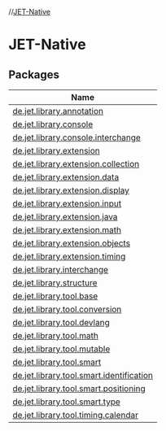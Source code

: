 //[JET-Native](index.md)

# JET-Native

## Packages

| Name |
|---|
| [de.jet.library.annotation](-j-e-t--native/de.jet.library.annotation/index.md) |
| [de.jet.library.console](-j-e-t--native/de.jet.library.console/index.md) |
| [de.jet.library.console.interchange](-j-e-t--native/de.jet.library.console.interchange/index.md) |
| [de.jet.library.extension](-j-e-t--native/de.jet.library.extension/index.md) |
| [de.jet.library.extension.collection](-j-e-t--native/de.jet.library.extension.collection/index.md) |
| [de.jet.library.extension.data](-j-e-t--native/de.jet.library.extension.data/index.md) |
| [de.jet.library.extension.display](-j-e-t--native/de.jet.library.extension.display/index.md) |
| [de.jet.library.extension.input](-j-e-t--native/de.jet.library.extension.input/index.md) |
| [de.jet.library.extension.java](-j-e-t--native/de.jet.library.extension.java/index.md) |
| [de.jet.library.extension.math](-j-e-t--native/de.jet.library.extension.math/index.md) |
| [de.jet.library.extension.objects](-j-e-t--native/de.jet.library.extension.objects/index.md) |
| [de.jet.library.extension.timing](-j-e-t--native/de.jet.library.extension.timing/index.md) |
| [de.jet.library.interchange](-j-e-t--native/de.jet.library.interchange/index.md) |
| [de.jet.library.structure](-j-e-t--native/de.jet.library.structure/index.md) |
| [de.jet.library.tool.base](-j-e-t--native/de.jet.library.tool.base/index.md) |
| [de.jet.library.tool.conversion](-j-e-t--native/de.jet.library.tool.conversion/index.md) |
| [de.jet.library.tool.devlang](-j-e-t--native/de.jet.library.tool.devlang/index.md) |
| [de.jet.library.tool.math](-j-e-t--native/de.jet.library.tool.math/index.md) |
| [de.jet.library.tool.mutable](-j-e-t--native/de.jet.library.tool.mutable/index.md) |
| [de.jet.library.tool.smart](-j-e-t--native/de.jet.library.tool.smart/index.md) |
| [de.jet.library.tool.smart.identification](-j-e-t--native/de.jet.library.tool.smart.identification/index.md) |
| [de.jet.library.tool.smart.positioning](-j-e-t--native/de.jet.library.tool.smart.positioning/index.md) |
| [de.jet.library.tool.smart.type](-j-e-t--native/de.jet.library.tool.smart.type/index.md) |
| [de.jet.library.tool.timing.calendar](-j-e-t--native/de.jet.library.tool.timing.calendar/index.md) |
